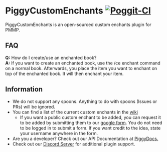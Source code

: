 # PiggyCustomEnchants [![Poggit-CI](https://poggit.pmmp.io/ci.badge/DaPigGuy/PiggyCustomEnchants/PiggyCustomEnchants/master)](https://poggit.pmmp.io/ci/DaPigGuy/PiggyCustomEnchants) 

PiggyCustomEnchants is an open-sourced custom enchants plugin for PMMP.

<!-- If one question constantly persists, add the Q/A in here. -->
## FAQ
**Q:** How do I create/use an enchanted book? </br>
**A:** If you want to create an enchanted book, use the /ce enchant command on a normal book. Afterwards, you place the item you want to enchant on top of the enchanted book. It will then enchant your item. 

## Information
* We do not support any spoons. Anything to do with spoons (Issues or PRs) will be ignored.
* You can find a list of the current custom enchants in the [wiki](https://github.com/DaPigGuy/PiggyCustomEnchants/wiki/Enchantments)
  * If you want a public custom enchant to be added, you can request it to be added by submitting them to our [google form](https://docs.google.com/forms/d/e/1FAIpQLScfWdk8OyQ6NNw6KiJxP_4CH4GHnKlaFr4VfZIQojk7OPlyoQ/viewform). You do not need to be logged in to submit a form. If you want credit to the idea, state your username anywhere in the form.
* Are you a developer? Check out our API Documentation at [PiggyDocs.](https://dapigguy.github.io/PiggyCustomEnchants/)
* Check out our [Discord Server](https://discord.gg/ZZewRQH) for additional plugin support.
